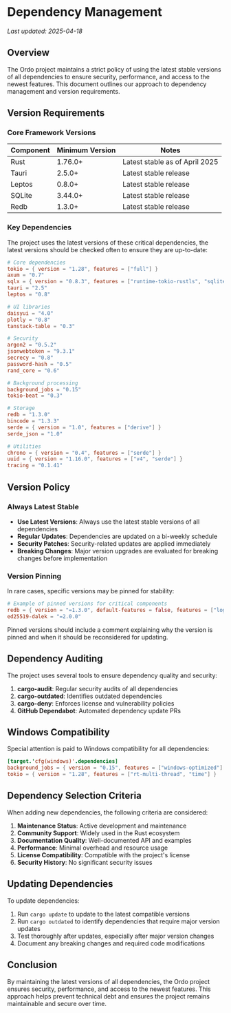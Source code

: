 # Dependency Management

_Last updated: 2025-04-18_

## Overview

The Ordo project maintains a strict policy of using the latest stable versions of all dependencies to ensure security, performance, and access to the newest features. This document outlines our approach to dependency management and version requirements.

## Version Requirements

### Core Framework Versions

| Component | Minimum Version | Notes |
|-----------|----------------|-------|
| Rust | 1.76.0+ | Latest stable as of April 2025 |
| Tauri | 2.5.0+ | Latest stable release |
| Leptos | 0.8.0+ | Latest stable release |
| SQLite | 3.44.0+ | Latest stable release |
| Redb | 1.3.0+ | Latest stable release |

### Key Dependencies

The project uses the latest versions of these critical dependencies, the latest versions should be checked often to ensure they are up-to-date:

```toml
# Core dependencies
tokio = { version = "1.28", features = ["full"] }
axum = "0.7"
sqlx = { version = "0.8.3", features = ["runtime-tokio-rustls", "sqlite", "chrono", "macros"] }
tauri = "2.5"
leptos = "0.8"

# UI libraries
daisyui = "4.0"
plotly = "0.8"
tanstack-table = "0.3"

# Security
argon2 = "0.5.2"
jsonwebtoken = "9.3.1"
secrecy = "0.8"
password-hash = "0.5"
rand_core = "0.6"

# Background processing
background_jobs = "0.15"
tokio-beat = "0.3"

# Storage
redb = "1.3.0"
bincode = "1.3.3"
serde = { version = "1.0", features = ["derive"] }
serde_json = "1.0"

# Utilities
chrono = { version = "0.4", features = ["serde"] }
uuid = { version = "1.16.0", features = ["v4", "serde"] }
tracing = "0.1.41"
```

## Version Policy

### Always Latest Stable

- **Use Latest Versions**: Always use the latest stable versions of all dependencies
- **Regular Updates**: Dependencies are updated on a bi-weekly schedule
- **Security Patches**: Security-related updates are applied immediately
- **Breaking Changes**: Major version upgrades are evaluated for breaking changes before implementation

### Version Pinning

In rare cases, specific versions may be pinned for stability:

```toml
# Example of pinned versions for critical components
redb = { version = "=1.3.0", default-features = false, features = ["logging"] }
ed25519-dalek = "=2.0.0"
```

Pinned versions should include a comment explaining why the version is pinned and when it should be reconsidered for updating.

## Dependency Auditing

The project uses several tools to ensure dependency quality and security:

1. **cargo-audit**: Regular security audits of all dependencies
2. **cargo-outdated**: Identifies outdated dependencies
3. **cargo-deny**: Enforces license and vulnerability policies
4. **GitHub Dependabot**: Automated dependency update PRs

## Windows Compatibility

Special attention is paid to Windows compatibility for all dependencies:

```toml
[target.'cfg(windows)'.dependencies]
background_jobs = { version = "0.15", features = ["windows-optimized"] }
tokio = { version = "1.28", features = ["rt-multi-thread", "time"] }
```

## Dependency Selection Criteria

When adding new dependencies, the following criteria are considered:

1. **Maintenance Status**: Active development and maintenance
2. **Community Support**: Widely used in the Rust ecosystem
3. **Documentation Quality**: Well-documented API and examples
4. **Performance**: Minimal overhead and resource usage
5. **License Compatibility**: Compatible with the project's license
6. **Security History**: No significant security issues

## Updating Dependencies

To update dependencies:

1. Run `cargo update` to update to the latest compatible versions
2. Run `cargo outdated` to identify dependencies that require major version updates
3. Test thoroughly after updates, especially after major version changes
4. Document any breaking changes and required code modifications

## Conclusion

By maintaining the latest versions of all dependencies, the Ordo project ensures security, performance, and access to the newest features. This approach helps prevent technical debt and ensures the project remains maintainable and secure over time.
